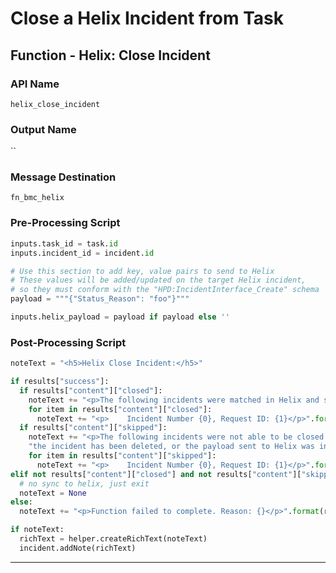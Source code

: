 <!--
    DO NOT MANUALLY EDIT THIS FILE
    THIS FILE IS AUTOMATICALLY GENERATED WITH resilient-sdk codegen
    Generated with resilient-sdk v49.0.4423
-->

# Close a Helix Incident from Task

## Function - Helix: Close Incident

### API Name
`helix_close_incident`

### Output Name
``

### Message Destination
`fn_bmc_helix`

### Pre-Processing Script
```python
inputs.task_id = task.id
inputs.incident_id = incident.id

# Use this section to add key, value pairs to send to Helix
# These values will be added/updated on the target Helix incident,
# so they must conform with the "HPD:IncidentInterface_Create" schema
payload = """{"Status_Reason": "foo"}"""

inputs.helix_payload = payload if payload else ''
```

### Post-Processing Script
```python
noteText = "<h5>Helix Close Incident:</h5>"

if results["success"]:
  if results["content"]["closed"]:
    noteText += "<p>The following incidents were matched in Helix and successfully closed:</p>"
    for item in results["content"]["closed"]:
      noteText += "<p>    Incident Number {0}, Request ID: {1}</p>".format(item["values"]["Incident Number"], item["values"]["Request ID"])
  if results["content"]["skipped"]:
    noteText += "<p>The following incidents were not able to be closed. Common reasons include that the incident has been previously closed, " \
    "the incident has been deleted, or the payload sent to Helix was incomplete according to the requirements of your specific system:</p>"
    for item in results["content"]["skipped"]:
      noteText += "<p>    Incident Number {0}, Request ID: {1}</p>".format(item["values"]["Incident Number"], item["values"]["Request ID"])
elif not results["content"]["closed"] and not results["content"]["skipped"]:
  # no sync to helix, just exit
  noteText = None
else:
  noteText += "<p>Function failed to complete. Reason: {}</p>".format(results.reason)

if noteText:
  richText = helper.createRichText(noteText)
  incident.addNote(richText)
```

---

